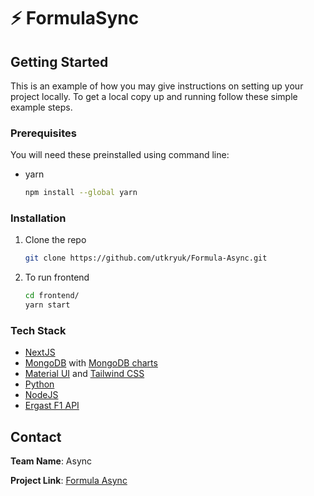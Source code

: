 # :zap: FormulaSync

<!-- GETTING STARTED -->
## Getting Started

This is an example of how you may give instructions on setting up your project locally.
To get a local copy up and running follow these simple example steps.

### Prerequisites

You will need these preinstalled using command line:
* yarn
  ```sh
  npm install --global yarn
  ```
### Installation

1. Clone the repo
   ```sh
   git clone https://github.com/utkryuk/Formula-Async.git
   ```
  
2. To run frontend
   ```sh
   cd frontend/
   yarn start
   ```

### Tech Stack

- [NextJS](https://nextjs.org/)
- [MongoDB](https://www.mongodb.com/) with [MongoDB charts](https://www.mongodb.com/products/charts)
- [Material UI](https://mui.com/) and [Tailwind CSS](https://tailwindcss.com/)
- [Python](https://www.python.org/)
- [NodeJS](https://nodejs.org/en/)
- [Ergast F1 API](https://ergast.com/mrd/)


<!-- CONTACT -->
## Contact

**Team Name**: Async

**Project Link**: [Formula Async](https://github.com/utkryuk/Formula-Async)
